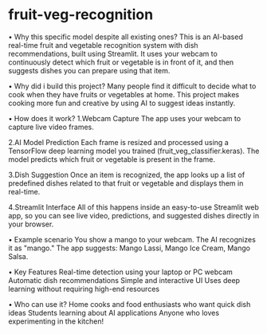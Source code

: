 # fruit-veg-recognition
• Why this specific model despite all existing ones?
This is an AI-based real-time fruit and vegetable recognition system with dish recommendations, built using Streamlit.
It uses your webcam to continuously detect which fruit or vegetable is in front of it, and then suggests dishes you can prepare using that item.

• Why did i build this project?
Many people find it difficult to decide what to cook when they have fruits or vegetables at home. This project makes cooking more fun and creative by using AI to suggest ideas instantly.

• How does it work?
1️.Webcam Capture
The app uses your webcam to capture live video frames.

2️.AI Model Prediction
Each frame is resized and processed using a TensorFlow deep learning model you trained (fruit_veg_classifier.keras).
The model predicts which fruit or vegetable is present in the frame.

3️.Dish Suggestion
Once an item is recognized, the app looks up a list of predefined dishes related to that fruit or vegetable and displays them in real-time.

4️.Streamlit Interface
All of this happens inside an easy-to-use Streamlit web app, so you can see live video, predictions, and suggested dishes directly in your browser.

• Example scenario
You show a mango to your webcam.
The AI recognizes it as "mango."
The app suggests: Mango Lassi, Mango Ice Cream, Mango Salsa.

• Key Features
Real-time detection using your laptop or PC webcam
Automatic dish recommendations
Simple and interactive UI
Uses deep learning without requiring high-end resources

• Who can use it?
Home cooks and food enthusiasts who want quick dish ideas
Students learning about AI applications
Anyone who loves experimenting in the kitchen!


